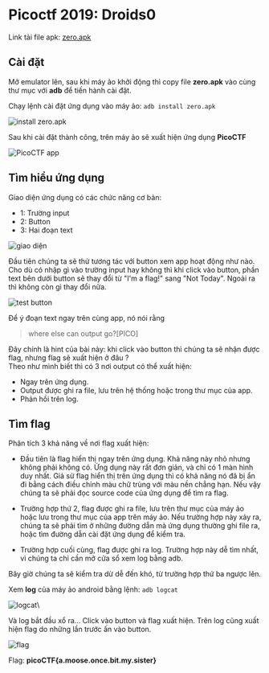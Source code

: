 # Picoctf 2019: Droids0

Link tải file apk: [zero.apk](https://github.com/MinhNhatTran/Android-CTF/blob/master/pico2019/zero/zero.apk)

## Cài đặt

Mở emulator lên, sau khi máy ảo khởi động thì copy file **zero.apk** vào cùng thư mục với **adb** để tiến hành cài đặt.

Chạy lệnh cài đặt ứng dụng vào máy ảo: ``` adb install zero.apk ```

![install zero.apk](https://github.com/MinhNhatTran/Android-CTF/blob/master/pico2019/zero/image/zero0.PNG)

Sau khi cài đặt thành công, trên máy ảo sẽ xuất hiện ứng dụng **PicoCTF**

![PicoCTF app](https://github.com/MinhNhatTran/Android-CTF/blob/master/pico2019/zero/image/zero1.PNG)

## Tìm hiểu ứng dụng

Giao diện ứng dụng có các chức năng cơ bản:
- 1: Trường input
- 2: Button
- 3: Hai đoạn text

![giao diện](https://github.com/MinhNhatTran/Android-CTF/blob/master/pico2019/zero/image/zero2.PNG)

Đầu tiên chúng ta sẽ thử tương tác với button xem app hoạt động như nào. Cho dù có nhập gì vào trường input hay không thì khi click vào button, phần text bên dưới button sẽ thay đổi từ "I'm a flag!" sang "Not Today". Ngoài ra thì không còn gì thay đổi nữa.

![test button](https://github.com/MinhNhatTran/Android-CTF/blob/master/pico2019/zero/image/zero3.PNG)

Để ý đoạn text ngay trên cùng app, nó nói rằng
>  where else can output go?[PICO]

Đây chính là hint của bài này: khi click vào button thì chúng ta sẽ nhận được flag, nhưng flag sẽ xuất hiện ở đâu ?  
Theo như mình biết thì có 3 nơi output có thể xuất hiện:
- Ngay trên ứng dụng.
- Output được ghi ra file, lưu trên hệ thống hoặc trong thư mục của app.
- Phản hồi trên log.

## Tìm flag

Phân tích 3 khả năng về nơi flag xuất hiện:

- Đầu tiên là flag hiển thị ngay trên ứng dụng. Khả năng này nhỏ nhưng không phải không có. Ứng dụng này rất đơn giản, và chỉ có 1 màn hình duy nhất. Giả sử flag hiển thị trên ứng dụng thì có khả năng nó đã bị ẩn đi bằng cách điều chỉnh màu chữ trùng với màu nền chẳng hạn. Nếu vậy chúng ta sẽ phải đọc source code của ứng dụng để tìm ra flag.

- Trường hợp thứ 2, flag được ghi ra file, lưu trên thư mục của máy ảo hoặc lưu trong thư mục của app trên máy ảo. Nếu trường hợp này xảy ra, chúng ta sẽ phải tìm ở những đường dẫn mà ứng dụng thường ghi file ra, hoặc tìm đường dẫn cài đặt ứng dụng để kiểm tra.

- Trường hợp cuối cùng, flag được ghi ra log. Trường hợp này dễ tìm nhất, vì chúng ta chỉ cần mở cửa sổ xem log bằng adb.

Bây giờ chúng ta sẽ kiểm tra dừ dễ đến khó, từ trường hợp thứ ba ngược lên.

Xem **log** của máy ảo android bằng lệnh: ``` adb logcat ```

![logcat](https://github.com/MinhNhatTran/Android-CTF/blob/master/pico2019/zero/image/zero4.PNG)\

Và log bắt đầu xổ ra... Click vào button và flag xuất hiện. Trên log cũng xuất hiện flag do những lần trước ấn vào button.

![flag](https://github.com/MinhNhatTran/Android-CTF/blob/master/pico2019/zero/image/zero5.PNG)

Flag: **picoCTF{a.moose.once.bit.my.sister}**
